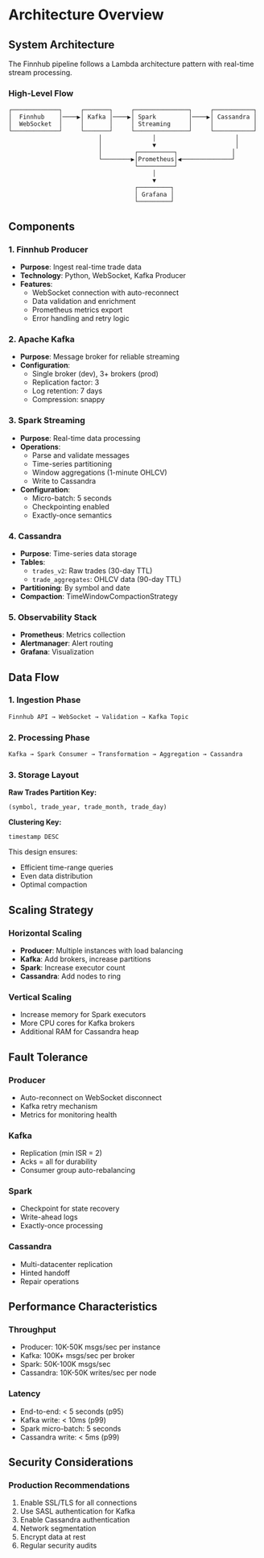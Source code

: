 # Architecture Overview

## System Architecture

The Finnhub pipeline follows a Lambda architecture pattern with real-time stream processing.

### High-Level Flow

```
┌─────────────┐     ┌───────┐     ┌───────────────┐     ┌───────────┐
│  Finnhub    │────▶│ Kafka │────▶│ Spark         │────▶│ Cassandra │
│  WebSocket  │     │       │     │ Streaming     │     │           │
└─────────────┘     └───────┘     └───────────────┘     └───────────┘
                         │              │                      │
                         │              ▼                      │
                         │         ┌──────────┐               │
                         └────────▶│Prometheus│◀──────────────┘
                                   └──────────┘
                                        │
                                        ▼
                                   ┌─────────┐
                                   │ Grafana │
                                   └─────────┘
```

## Components

### 1. Finnhub Producer
- **Purpose**: Ingest real-time trade data
- **Technology**: Python, WebSocket, Kafka Producer
- **Features**:
  - WebSocket connection with auto-reconnect
  - Data validation and enrichment
  - Prometheus metrics export
  - Error handling and retry logic

### 2. Apache Kafka
- **Purpose**: Message broker for reliable streaming
- **Configuration**:
  - Single broker (dev), 3+ brokers (prod)
  - Replication factor: 3
  - Log retention: 7 days
  - Compression: snappy

### 3. Spark Streaming
- **Purpose**: Real-time data processing
- **Operations**:
  - Parse and validate messages
  - Time-series partitioning
  - Window aggregations (1-minute OHLCV)
  - Write to Cassandra
- **Configuration**:
  - Micro-batch: 5 seconds
  - Checkpointing enabled
  - Exactly-once semantics

### 4. Cassandra
- **Purpose**: Time-series data storage
- **Tables**:
  - `trades_v2`: Raw trades (30-day TTL)
  - `trade_aggregates`: OHLCV data (90-day TTL)
- **Partitioning**: By symbol and date
- **Compaction**: TimeWindowCompactionStrategy

### 5. Observability Stack
- **Prometheus**: Metrics collection
- **Alertmanager**: Alert routing
- **Grafana**: Visualization

## Data Flow

### 1. Ingestion Phase
```python
Finnhub API → WebSocket → Validation → Kafka Topic
```

### 2. Processing Phase
```python
Kafka → Spark Consumer → Transformation → Aggregation → Cassandra
```

### 3. Storage Layout

**Raw Trades Partition Key:**
```
(symbol, trade_year, trade_month, trade_day)
```

**Clustering Key:**
```
timestamp DESC
```

This design ensures:
- Efficient time-range queries
- Even data distribution
- Optimal compaction

## Scaling Strategy

### Horizontal Scaling
- **Producer**: Multiple instances with load balancing
- **Kafka**: Add brokers, increase partitions
- **Spark**: Increase executor count
- **Cassandra**: Add nodes to ring

### Vertical Scaling
- Increase memory for Spark executors
- More CPU cores for Kafka brokers
- Additional RAM for Cassandra heap

## Fault Tolerance

### Producer
- Auto-reconnect on WebSocket disconnect
- Kafka retry mechanism
- Metrics for monitoring health

### Kafka
- Replication (min ISR = 2)
- Acks = all for durability
- Consumer group auto-rebalancing

### Spark
- Checkpoint for state recovery
- Write-ahead logs
- Exactly-once processing

### Cassandra
- Multi-datacenter replication
- Hinted handoff
- Repair operations

## Performance Characteristics

### Throughput
- Producer: 10K-50K msgs/sec per instance
- Kafka: 100K+ msgs/sec per broker
- Spark: 50K-100K msgs/sec
- Cassandra: 10K-50K writes/sec per node

### Latency
- End-to-end: < 5 seconds (p95)
- Kafka write: < 10ms (p99)
- Spark micro-batch: 5 seconds
- Cassandra write: < 5ms (p99)

## Security Considerations

### Production Recommendations
1. Enable SSL/TLS for all connections
2. Use SASL authentication for Kafka
3. Enable Cassandra authentication
4. Network segmentation
5. Encrypt data at rest
6. Regular security audits